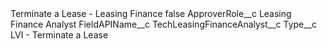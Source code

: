 <?xml version="1.0" encoding="UTF-8"?>
<CustomMetadata xmlns="http://soap.sforce.com/2006/04/metadata" xmlns:xsi="http://www.w3.org/2001/XMLSchema-instance" xmlns:xsd="http://www.w3.org/2001/XMLSchema">
    <label>Terminate a Lease - Leasing Finance</label>
    <protected>false</protected>
    <values>
        <field>ApproverRole__c</field>
        <value xsi:type="xsd:string">Leasing Finance Analyst</value>
    </values>
    <values>
        <field>FieldAPIName__c</field>
        <value xsi:type="xsd:string">TechLeasingFinanceAnalyst__c</value>
    </values>
    <values>
        <field>Type__c</field>
        <value xsi:type="xsd:string">LVI - Terminate a Lease</value>
    </values>
</CustomMetadata>
